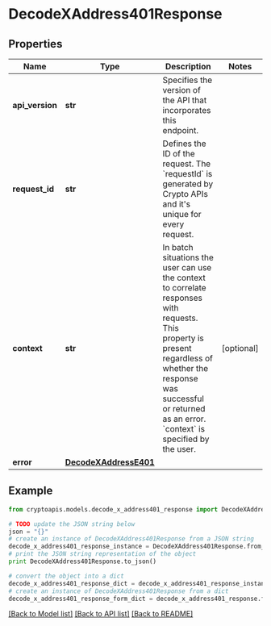# DecodeXAddress401Response


## Properties
Name | Type | Description | Notes
------------ | ------------- | ------------- | -------------
**api_version** | **str** | Specifies the version of the API that incorporates this endpoint. | 
**request_id** | **str** | Defines the ID of the request. The &#x60;requestId&#x60; is generated by Crypto APIs and it&#39;s unique for every request. | 
**context** | **str** | In batch situations the user can use the context to correlate responses with requests. This property is present regardless of whether the response was successful or returned as an error. &#x60;context&#x60; is specified by the user. | [optional] 
**error** | [**DecodeXAddressE401**](DecodeXAddressE401.md) |  | 

## Example

```python
from cryptoapis.models.decode_x_address401_response import DecodeXAddress401Response

# TODO update the JSON string below
json = "{}"
# create an instance of DecodeXAddress401Response from a JSON string
decode_x_address401_response_instance = DecodeXAddress401Response.from_json(json)
# print the JSON string representation of the object
print DecodeXAddress401Response.to_json()

# convert the object into a dict
decode_x_address401_response_dict = decode_x_address401_response_instance.to_dict()
# create an instance of DecodeXAddress401Response from a dict
decode_x_address401_response_form_dict = decode_x_address401_response.from_dict(decode_x_address401_response_dict)
```
[[Back to Model list]](../README.md#documentation-for-models) [[Back to API list]](../README.md#documentation-for-api-endpoints) [[Back to README]](../README.md)



